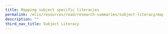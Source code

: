 ```yaml
---
title: Mapping subject specific literacies
permalink: /elis/resources/read/research-summaries/subject-literacy/mapping-subject-specific-literacies/
description: ""
third_nav_title: Subject Literacy
---
```

